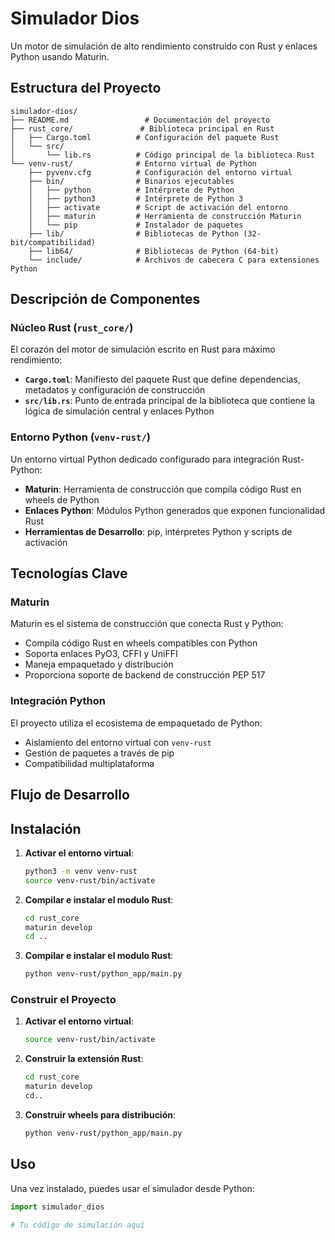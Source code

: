 # Simulador Dios

Un motor de simulación de alto rendimiento construido con Rust y enlaces Python usando Maturin.

## Estructura del Proyecto

```
simulador-dios/
├── README.md                 # Documentación del proyecto
├── rust_core/               # Biblioteca principal en Rust
│   ├── Cargo.toml          # Configuración del paquete Rust
│   └── src/
│       └── lib.rs          # Código principal de la biblioteca Rust
└── venv-rust/              # Entorno virtual de Python
    ├── pyvenv.cfg          # Configuración del entorno virtual
    ├── bin/                # Binarios ejecutables
    │   ├── python          # Intérprete de Python
    │   ├── python3         # Intérprete de Python 3
    │   ├── activate        # Script de activación del entorno
    │   ├── maturin         # Herramienta de construcción Maturin
    │   └── pip             # Instalador de paquetes
    ├── lib/                # Bibliotecas de Python (32-bit/compatibilidad)
    ├── lib64/              # Bibliotecas de Python (64-bit)
    └── include/            # Archivos de cabecera C para extensiones Python
```

## Descripción de Componentes

### Núcleo Rust (`rust_core/`)

El corazón del motor de simulación escrito en Rust para máximo rendimiento:

- **`Cargo.toml`**: Manifiesto del paquete Rust que define dependencias, metadatos y configuración de construcción
- **`src/lib.rs`**: Punto de entrada principal de la biblioteca que contiene la lógica de simulación central y enlaces Python

### Entorno Python (`venv-rust/`)

Un entorno virtual Python dedicado configurado para integración Rust-Python:

- **Maturin**: Herramienta de construcción que compila código Rust en wheels de Python
- **Enlaces Python**: Módulos Python generados que exponen funcionalidad Rust
- **Herramientas de Desarrollo**: pip, intérpretes Python y scripts de activación

## Tecnologías Clave

### Maturin
Maturin es el sistema de construcción que conecta Rust y Python:
- Compila código Rust en wheels compatibles con Python
- Soporta enlaces PyO3, CFFI y UniFFI
- Maneja empaquetado y distribución
- Proporciona soporte de backend de construcción PEP 517

### Integración Python
El proyecto utiliza el ecosistema de empaquetado de Python:
- Aislamiento del entorno virtual con `venv-rust`
- Gestión de paquetes a través de pip
- Compatibilidad multiplataforma

## Flujo de Desarrollo

## Instalación


1. **Activar el entorno virtual**:
   ```bash
   python3 -m venv venv-rust
   source venv-rust/bin/activate
   ```

2. **Compilar e instalar el modulo Rust**:
   ```bash
   cd rust_core
   maturin develop
   cd ..
   ```
3. **Compilar e instalar el modulo Rust**:
   ```bash
   python venv-rust/python_app/main.py
   ```


### Construir el Proyecto

1. **Activar el entorno virtual**:
   ```bash
   source venv-rust/bin/activate
   ```

2. **Construir la extensión Rust**:
   ```bash
   cd rust_core
   maturin develop
   cd..
   ```

3. **Construir wheels para distribución**:
   ```bash
   python venv-rust/python_app/main.py
   ```



## Uso

Una vez instalado, puedes usar el simulador desde Python:

```python
import simulador_dios

# Tu código de simulación aquí
```

